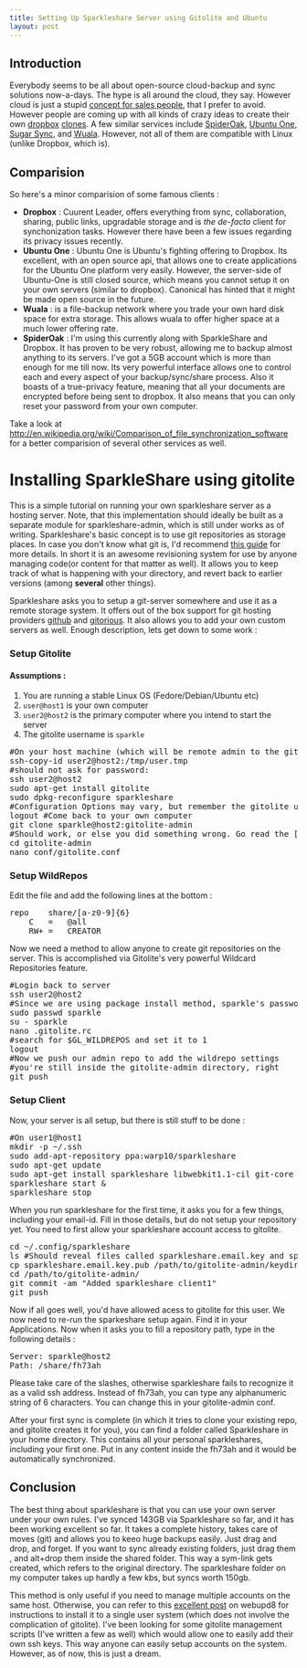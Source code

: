 ```yaml
---
title: Setting Up Sparkleshare Server using Gitolite and Ubuntu
layout: post
---
```

## Introduction
Everybody seems to be all about open-source cloud-backup and sync solutions now-a-days. The hype is all around the cloud, they say. However cloud is just a stupid [concept for sales people][1], that I prefer to avoid. However people are coming up with all kinds of crazy ideas to create their own [dropbox][c1] [clones][c2]. A few similar services include [SpiderOak][so], [Ubuntu One][u1], [Sugar Sync][ss], and [Wuala][]. However, not all of them are compatible with Linux (unlike Dropbox, which is). 

## Comparision
So here's a minor comparision of some famous clients :

* **Dropbox** : Cuurent Leader, offers everything from sync, collaboration, sharing, public links, upgradable storage and is *the de-facto* client for synchonization tasks. However there have been a few issues regarding its privacy issues recently.
* **Ubuntu One** : Ubuntu One is Ubuntu's fighting offering to Dropbox. Its excellent, with an open source api, that allows one to create applications for the Ubuntu One platform very easily. However, the server-side of Ubuntu-One is still closed source, which means you cannot setup it on your own servers (similar to dropbox). Canonical has hinted that it might be made open source in the future.
* **Wuala** : is a file-backup network where you trade your own hard disk space for extra storage. This allows wuala to offer higher space at a much lower offering rate. 
* **SpiderOak** : I'm using this currently along with SparkleShare and Dropbox. It has proven to be very robust, allowing me to backup almost anything to its servers. I've got a 5GB account which is more than enough for me till now. Its very powerful interface allows one to control each and every aspect of your backup/sync/share process. Also it boasts of a true-privacy feature, meaning that all your documents are encrypted before being sent to dropbox. It also means that you can only reset your password from your own computer.

Take a look at <http://en.wikipedia.org/wiki/Comparison_of_file_synchronization_software> for a better comparision of several other services as well.

# Installing SparkleShare using gitolite
This is a simple tutorial on running your own sparkleshare server as a hosting server. Note, that this implementation should ideally be built as a separate module for sparkleshare-admin, which is still under works as of writing. Sparkleshare's basic concept is to use git repositories as storage places. In case you don't know what git is, I'd recommend [this guide][git] for more details. In short it is an awesome revisioning system for use by anyone managing code(or content for that matter as well). It allows you to keep track of what is happening with your directory, and revert back to earlier versions (among **several** other things). 

Sparkleshare asks you to setup a git-server somewhere and use it as a remote storage system. It offers out of the box support for git hosting providers [github][gh] and [gitorious][gi]. It also allows you to add your own custom servers as well. Enough description, lets get down to some work :

### Setup Gitolite
#### Assumptions :
1. You are running a stable Linux OS (Fedore/Debian/Ubuntu etc)
2. `user@host1` is your own computer
3. `user2@host2` is the primary computer where you intend to start the server
4. The gitolite username is `sparkle`

<pre class="prettyprint lang-sh">
#On your host machine (which will be remote admin to the git share)
ssh-copy-id user2@host2:/tmp/user.tmp
#should not ask for password:
ssh user2@host2
sudo apt-get install gitolite 
sudo dpkg-reconfigure sparkleshare
#Configuration Options may vary, but remember the gitolite user name that you specified
logout #Come back to your own computer
git clone sparkle@host2:gitolite-admin 
#Should work, or else you did something wrong. Go read the [gitolite docs](http://sitaramc.github.com/gitolite/doc/)
cd gitolite-admin
nano conf/gitolite.conf
</pre>

### Setup WildRepos
Edit the file and add the following lines at the bottom :
<pre class="prettyprint lang-pl">
repo	share/[a-z0-9]{6}
	C	=   @all
	RW+	=   CREATOR
</pre>

Now we need a method to allow anyone to create git repositories on the server. This is accomplished via Gitolite's very powerful Wildcard Repositories feature. 
<pre class="prettyprint lang-sh">
#Login back to server
ssh user2@host2
#Since we are using package install method, sparkle's password needs to be set
sudo passwd sparkle
su - sparkle
nano .gitolite.rc
#search for $GL_WILDREPOS and set it to 1
logout
#Now we push our admin repo to add the wildrepo settings
#you're still inside the gitolite-admin directory, right
git push
</pre>

### Setup Client
Now, your server is all setup, but there is still stuff to be done :
<pre class="prettyprint lang-sh">
#On user1@host1
mkdir -p ~/.ssh
sudo add-apt-repository ppa:warp10/sparkleshare
sudo apt-get update
sudo apt-get install sparkleshare libwebkit1.1-cil git-core
sparkleshare start &
sparkleshare stop
</pre>
When you run sparkleshare for the first time, it asks you for a few things, including your email-id. Fill in those details, but do not setup your repository yet. You need to first allow your sparkleshare account access to gitolite.

<pre class="prettyprint lang-sh">
cd ~/.config/sparkleshare
ls #Should reveal files called sparkleshare.email.key and sparkleshare.email.key.pub
cp sparkleshare.email.key.pub /path/to/gitolite-admin/keydir/
cd /path/to/gitolite-admin/
git commit -am "Added sparkleshare client1"
git push
</pre>

Now if all goes well, you'd have allowed acess to gitolite for this user. We now need to re-run the sparkeshare setup again. Find it in your Applications. Now when it asks you to fill a repository path, type in the following details :


<pre class="prettyprint lang-yaml">
Server: sparkle@host2
Path: /share/fh73ah
</pre>


Please take care of the slashes, otherwise sparkleshare fails to recognize it as a valid ssh address. Instead of fh73ah, you can type any alphanumeric string of 6 characters. You can change this in your gitolite-admin conf.

After your first sync is complete (in which it tries to clone your existing repo, and gitolite creates it for you), you can find a folder called Sparkleshare in your home directory. This contains all your personal sparkleshares, including your first one. Put in any content inside the fh73ah and it would be automatically synchronized.

## Conclusion
The best thing about sparkleshare is that you can use your own server under your own rules. I've synced 143GB via Sparkleshare so far, and it has been working excellent so far. It takes a complete history, takes care of moves (git) and allows you to keeo huge backups easily. Just drag and drop, and forget. If you want to sync already existing folders, just drag them , and alt+drop them inside the shared folder. This way a sym-link gets created, which refers to the original directory. The sparkleshare folder on my computer takes up hardly a few kbs, but syncs worth 150gb. 

This method is only useful if you need to manage multiple accounts on the same host. Otherwise, you can refer to this [excellent post](http://www.webupd8.org/2011/03/set-up-sparkleshare-with-your-own.html) on webupd8 for instructions to install it to a single user system (which does not involve the complication of gitolite). I've been looking for some gitolite management scripts (I've written a few as well) which would allow one to easily add their own ssh keys. This way anyone can easily setup accounts on the system. However, as of now, this is just a dream.


[1]: http://everythingsysadmin.com/2011/06/avoid-using-the-term-cloud-com.html
[c1]: http://fak3r.com/geek/howto-build-your-own-open-source-dropbox-clone/
[c2]: http://www.rubyinside.com/rubydrop-a-dropbox-clone-in-ruby-3968.html
[so]: https://spideroak.com/
[u1]: https://one.ubuntu.com/
[ss]: https://www.sugarsync.com/
[Wuala]: http://www.wuala.com/
[git]: https://git.wiki.kernel.org/index.php/GitFaq
[gh]: https://www.github.com
[gi]: http://gitorious.org/

